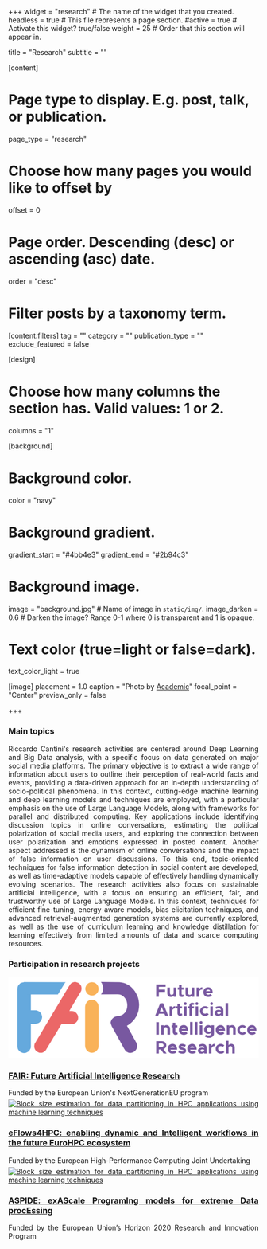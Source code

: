 +++
widget = "research"  # The name of the widget that you created.
headless = true  # This file represents a page section.
#active = true  # Activate this widget? true/false
weight = 25 # Order that this section will appear in.

title = "Research"
subtitle = ""


[content]
  # Page type to display. E.g. post, talk, or publication.
  page_type = "research"
  
  
  # Choose how many pages you would like to offset by
  offset = 0

  # Page order. Descending (desc) or ascending (asc) date.
  order = "desc"

  # Filter posts by a taxonomy term.
  [content.filters]
    tag = ""
    category = ""
    publication_type = ""
    exclude_featured = false

[design]
  # Choose how many columns the section has. Valid values: 1 or 2.
  columns = "1"


[background]
  # Background color.
  color = "navy"
  
  # Background gradient.
  gradient_start = "#4bb4e3"
  gradient_end = "#2b94c3"
  
  # Background image.
  image = "background.jpg"  # Name of image in `static/img/`.
  image_darken = 0.6  # Darken the image? Range 0-1 where 0 is transparent and 1 is opaque.

  # Text color (true=light or false=dark).
  text_color_light = true

[image]
placement = 1.0
caption = "Photo by [Academic](https://sourcethemes.com/academic/)"
focal_point = "Center"
preview_only = false

+++
<div style="text-align: justify">
<h3><b>Main topics</b></h3>
Riccardo Cantini's research activities are centered around Deep Learning and Big Data analysis, with a specific focus on data generated on major social media platforms. The primary objective is to extract a wide range of information about users to outline their perception of real-world facts and events, providing a data-driven approach for an in-depth understanding of socio-political phenomena.
In this context, cutting-edge machine learning and deep learning models and techniques are employed, with a particular emphasis on the use of Large Language Models, along with frameworks for parallel and distributed computing. Key applications include identifying discussion topics in online conversations, estimating the political polarization of social media users, and exploring the connection between user polarization and emotions expressed in posted content. Another aspect addressed is the dynamism of online conversations and the impact of false information on user discussions. To this end, topic-oriented techniques for false information detection in social content are developed, as well as time-adaptive models capable of effectively handling dynamically evolving scenarios.
The research activities also focus on sustainable artificial intelligence, with a focus on ensuring an efficient, fair, and trustworthy use of Large Language Models. In this context, techniques for efficient fine-tuning, energy-aware models, bias elicitation techniques, and advanced retrieval-augmented generation systems are currently explored, as well as the use of curriculum learning and knowledge distillation for learning effectively from limited amounts of data and scarce computing resources.
<br>
<div style="text-align: justify" class="universal-wrapper">
<h3><b>Participation in research projects</b></h3>
<div class="media stream-item">
	<div class="mr-3" style="margin-top:5px;">
		<a href="https://doi.org/10.1142/q0444" target="_blank">
			<img src="FAIR_logo.png" alt="FAIR_LOGO"></a>
	</div>
	<div class="media-body">
		<h3 class="article-title mb-0 mt-0"><a href="https://fondazione-fair.it/" target="_blank">
FAIR: Future Artificial Intelligence Research</a></h3>
		<div class="stream-meta article-metadata">
			<div>
				<span>Funded by the European Union's NextGenerationEU program</span>
			</div>
		</div>
	</div>
</div>
<div class="media stream-item">
	<div class="mr-3" style="margin-top:5px;">
		<a href="https://doi.org/10.1142/q0444" target="_blank">
			<img src="img/book-cover.png" alt="Block size estimation for data partitioning in HPC applications using machine learning techniques"></a>
	</div>
	<div class="media-body">
		<h3 class="article-title mb-0 mt-0"><a href="https://eflows4hpc.eu/" target="_blank">
eFlows4HPC: enabling dynamic and Intelligent workflows in the future EuroHPC ecosystem</a></h3>
		<div class="stream-meta article-metadata">
			<div>
				<span>Funded by the European High-Performance Computing Joint Undertaking</span>
			</div>
		</div>
	</div>
</div>
<div class="media stream-item">
	<div class="mr-3" style="margin-top:5px;">
		<a href="https://doi.org/10.1142/q0444" target="_blank">
			<img src="img/book-cover.png" alt="Block size estimation for data partitioning in HPC applications using machine learning techniques"></a>
	</div>
	<div class="media-body">
		<h3 class="article-title mb-0 mt-0"><a href="https://cordis.europa.eu/project/id/801091" target="_blank">
ASPIDE: exAScale ProgramIng models for extreme Data procEssing</a></h3>
		<div class="stream-meta article-metadata">
			<div>
				<span>Funded by the European Union’s Horizon 2020 Research and Innovation Program</span>
			</div>
		</div>
	</div>
</div>
